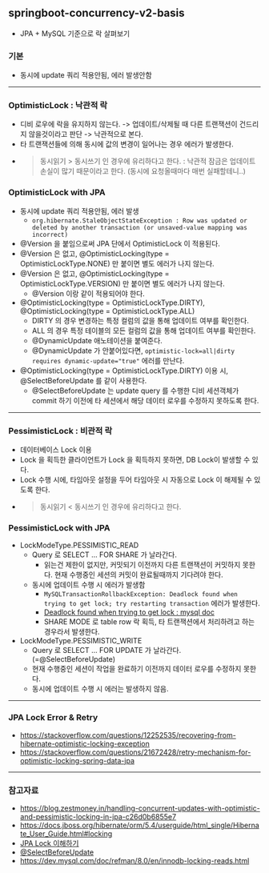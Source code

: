## springboot-concurrency-v2-basis
* JPA + MySQL 기준으로 락 살펴보기

### 기본
* 동시에 update 쿼리 적용안됨, 에러 발생안함

---
### OptimisticLock : 낙관적 락
* 디비 로우에 락을 유지하지 않는다. -> 업데이트/삭제될 때 다른 트랜잭션이 건드리지 않을것이라고 판단 -> 낙관적으로 본다.
* 타 트랜잭션들에 의해 동시에 값의 변경이 일어나는 경우 에러가 발생한다.
* > 동시읽기 > 동시쓰기 인 경우에 유리하다고 한다. : 낙관적 잠금은 업데이트 손실이 많기 때문이라고 한다. (동시에 요청올때마다 매번 실패할테니..)

### OptimisticLock with JPA 
* 동시에 update 쿼리 적용안됨, 에러 발생
  * `org.hibernate.StaleObjectStateException : Row was updated or deleted by another transaction (or unsaved-value mapping was incorrect)` 
* @Version 을 붙임으로써 JPA 단에서 OptimisticLock 이 적용된다.
* @Version 은 없고, @OptimisticLocking(type = OptimisticLockType.NONE) 만 붙이면 별도 에러가 나지 않는다.
* @Version 은 없고, @OptimisticLocking(type = OptimisticLockType.VERSION) 만 붙이면 별도 에러가 나지 않는다.
  * @Version 이랑 같이 적용되어야 한다.
* @OptimisticLocking(type = OptimisticLockType.DIRTY), @OptimisticLocking(type = OptimisticLockType.ALL)
  * DIRTY 의 경우 변경하는 특정 컬럼의 값을 통해 업데이트 여부를 확인한다.
  * ALL 의 경우 특정 테이블의 모든 컬럼의 값을 통해 업데이트 여부를 확인한다.
  * @DynamicUpdate 애노테이션을 붙여준다.
  * @DynamicUpdate 가 안붙어있다면, `optimistic-lock=all|dirty requires dynamic-update="true"` 에러를 만난다.
* @OptimisticLocking(type = OptimisticLockType.DIRTY) 이용 시, @SelectBeforeUpdate 를 같이 사용한다.
  * @SelectBeforeUpdate 는 update query 를 수행한 디비 세션객체가 commit 하기 이전에 타 세션에서 해당 데이터 로우를 수정하지 못하도록 한다.

---
### PessimisticLock : 비관적 락
* 데이터베이스 Lock 이용
* Lock 을 획득한 클라이언트가 Lock 을 획득하지 못하면, DB Lock이 발생할 수 있다.
* Lock 수행 시에, 타임아웃 설정을 두어 타임아웃 시 자동으로 Lock 이 해제될 수 있도록 한다.
* > 동시읽기 < 동시쓰기 인 경우에 유리하다고 한다.

### PessimisticLock with JPA
* LockModeType.PESSIMISTIC_READ
  * Query 로 SELECT ... FOR SHARE 가 날라간다.
    * 읽는건 제한이 없지만, 커밋되기 이전까지 다른 트랜잭션이 커밋하지 못한다. 현재 수행중인 세션의 커밋이 완료될때까지 기다려야 한다.
  * 동시에 업데이트 수행 시 에러가 발생함
    * `MySQLTransactionRollbackException: Deadlock found when trying to get lock; try restarting transaction` 에러가 발생한다.
    * [Deadlock found when trying to get lock : mysql doc](https://dev.mysql.com/doc/refman/8.0/en/innodb-deadlock-example.html)
    * SHARE MODE 로 table row 락 획득, 타 트랜잭션에서 처리하려고 하는 경우라서 발생한다.
* LockModeType.PESSIMISTIC_WRITE
  * Query 로 SELECT ... FOR UPDATE 가 날라간다. (=@SelectBeforeUpdate)
  * 현재 수행중인 세션이 작업을 완료하기 이전까지 데이터 로우를 수정하지 못한다.
  * 동시에 업데이트 수행 시 에러는 발생하지 않음.

---
### JPA Lock Error & Retry
* https://stackoverflow.com/questions/12252535/recovering-from-hibernate-optimistic-locking-exception
* https://stackoverflow.com/questions/21672428/retry-mechanism-for-optimistic-locking-spring-data-jpa

---
### 참고자료
* https://blog.zestmoney.in/handling-concurrent-updates-with-optimistic-and-pessimistic-locking-in-jpa-c26d0b6855e7
* https://docs.jboss.org/hibernate/orm/5.4/userguide/html_single/Hibernate_User_Guide.html#locking
* [JPA Lock 이해하기](https://reiphiel.tistory.com/entry/understanding-jpa-lock)
* [@SelectBeforeUpdate](https://dololak.tistory.com/446)
* https://dev.mysql.com/doc/refman/8.0/en/innodb-locking-reads.html